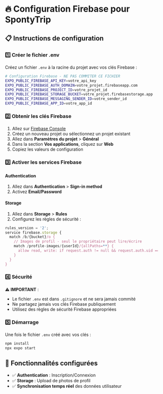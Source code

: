 # 🔥 Configuration Firebase pour SpontyTrip

## 📋 Instructions de configuration

### 1️⃣ Créer le fichier .env

Créez un fichier `.env` à la racine du projet avec vos clés Firebase :

```bash
# Configuration Firebase - NE PAS COMMITER CE FICHIER
EXPO_PUBLIC_FIREBASE_API_KEY=votre_api_key
EXPO_PUBLIC_FIREBASE_AUTH_DOMAIN=votre_projet.firebaseapp.com
EXPO_PUBLIC_FIREBASE_PROJECT_ID=votre_projet_id
EXPO_PUBLIC_FIREBASE_STORAGE_BUCKET=votre_projet.firebasestorage.app
EXPO_PUBLIC_FIREBASE_MESSAGING_SENDER_ID=votre_sender_id
EXPO_PUBLIC_FIREBASE_APP_ID=votre_app_id
```

### 2️⃣ Obtenir les clés Firebase

1. Allez sur [Firebase Console](https://console.firebase.google.com/)
2. Créez un nouveau projet ou sélectionnez un projet existant
3. Allez dans **Paramètres du projet** > **Général**
4. Dans la section **Vos applications**, cliquez sur **Web**
5. Copiez les valeurs de configuration

### 3️⃣ Activer les services Firebase

#### Authentication

1. Allez dans **Authentication** > **Sign-in method**
2. Activez **Email/Password**

#### Storage

1. Allez dans **Storage** > **Rules**
2. Configurez les règles de sécurité :

```javascript
rules_version = '2';
service firebase.storage {
  match /b/{bucket}/o {
    // Images de profil - seul le propriétaire peut lire/écrire
    match /profile-images/{userId}/{allPaths=**} {
      allow read, write: if request.auth != null && request.auth.uid == userId;
    }
  }
}
```

### 4️⃣ Sécurité

⚠️ **IMPORTANT** :

-   Le fichier `.env` est dans `.gitignore` et ne sera jamais commité
-   Ne partagez jamais vos clés Firebase publiquement
-   Utilisez des règles de sécurité Firebase appropriées

### 5️⃣ Démarrage

Une fois le fichier `.env` créé avec vos clés :

```bash
npm install
npx expo start
```

## 🔧 Fonctionnalités configurées

-   ✅ **Authentication** : Inscription/Connexion
-   ✅ **Storage** : Upload de photos de profil
-   ✅ **Synchronisation temps réel** des données utilisateur
